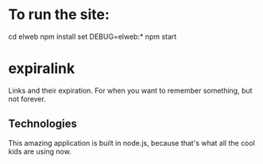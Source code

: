 # To run the site:
cd elweb
npm install
set DEBUG=elweb:*
npm start

# expiralink
Links and their expiration. For when you want to remember something, but not forever.

## Technologies
This amazing application is built in node.js, because that's what all the cool kids are using now.
